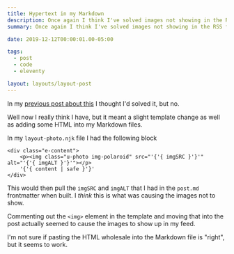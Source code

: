 ```yaml
---
title: Hypertext in my Markdown
description: Once again I think I've solved images not showing in the RSS feed
summary: Once again I think I've solved images not showing in the RSS feed

date: 2019-12-12T00:00:01.00-05:00

tags:
  - post
  - code
  - eleventy

layout: layouts/layout-post
---
```

In my [previous post about this](https://davidjohnmead.com/posts/2019-12-11-problem-with-rss-and-images/ "Problem with Eleventy, RSS, and images") I thought I'd solved it, but no.

Well now I really think I have, but it meant a slight template change as well as adding some HTML into my Markdown files.

In my `layout-photo.njk` file I had the following block

```
<div class="e-content">
	<p><img class="u-photo img-polaroid" src="'{'{ imgSRC }'}'" alt="'{'{ imgALT }'}'"></p>
	'{'{ content | safe }'}'
</div>
```
This would then pull the `imgSRC` and `imgALT` that I had in the `post.md` frontmatter when built.  I _think_ this is what was causing the images not to show.

Commenting out the `<img>` element in the template and moving that into the post actually seemed to cause the images to show up in my feed.

I'm not sure if pasting the HTML wholesale into the Markdown file is "right", but it seems to work.